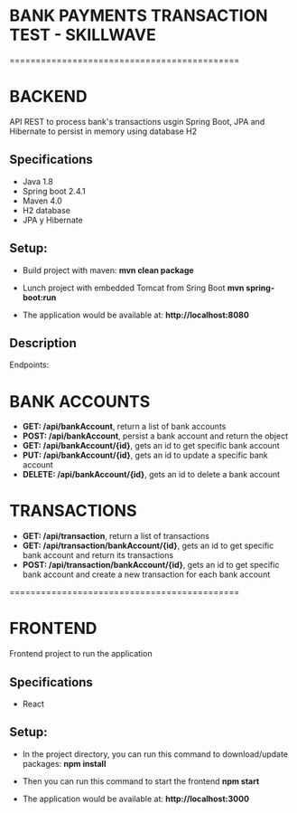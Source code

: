 # BANK PAYMENTS TRANSACTION TEST - SKILLWAVE
============================================

# BACKEND
API REST to process bank's transactions usgin Spring Boot, JPA and Hibernate to 
persist in memory using database H2

## Specifications
- Java 1.8
- Spring boot 2.4.1
- Maven 4.0
- H2 database
- JPA y Hibernate

## Setup:
-  Build project with maven:
	**mvn clean package**

-  Lunch project with embedded Tomcat from Sring Boot
	**mvn spring-boot:run**

- The application would be available at: **http://localhost:8080**

## Description
Endpoints:

# BANK ACCOUNTS
- **GET: /api/bankAccount**, return a list of bank accounts
- **POST: /api/bankAccount**, persist a bank account and return the object
- **GET: /api/bankAccount/{id}**, gets an id to get specific bank account
- **PUT: /api/bankAccount/{id}**, gets an id to update a specific bank account
- **DELETE: /api/bankAccount/{id}**, gets an id to delete a bank account

# TRANSACTIONS
- **GET: /api/transaction**, return a list of transactions
- **GET: /api/transaction/bankAccount/{id}**, gets an id to get specific bank account and return its transactions
- **POST: /api/transaction/bankAccount/{id}**, gets an id to get specific bank account and create a new transaction for each bank account

============================================

# FRONTEND
Frontend project to run the application

## Specifications
- React

## Setup:
-  In the project directory, you can run this command to download/update packages:
	**npm install**

-  Then you can run this command to start the frontend
	**npm start**

- The application would be available at: **http://localhost:3000**
